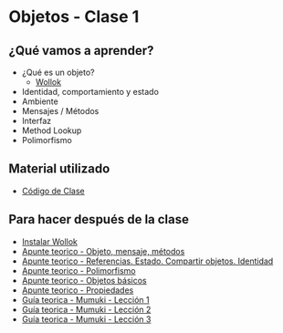 # Objetos - Clase 1

## ¿Qué vamos a aprender?

* ¿Qué es un objeto?
  * [Wollok](https://www.wollok.org/)
* Identidad, comportamiento y estado
* Ambiente
* Mensajes / Métodos
* Interfaz
* Method Lookup
* Polimorfismo

## Material utilizado

* [Código de Clase](https://github.com/pdep-st/seguimiento/blob/main/seguimiento/2022/objetos/practica/clase1.wlk)

## Para hacer después de la clase
* [Instalar Wollok](https://www.pdep.com.ar/software/wollok)
* [Apunte teorico - Objeto, mensaje, métodos](https://docs.google.com/document/d/1RBfNmKZFKZ90XvfQsN7zhtuUPV2Mvj7t-iyZiL2bClQ)
* [Apunte teorico - Referencias. Estado. Compartir objetos. Identidad](https://docs.google.com/document/d/14092iRsXDXih8-q_0UEXIGRSQmGtxL9pay1VXX4ceJg)
* [Apunte teorico - Polimorfismo](https://docs.google.com/document/d/1X7Sz12e7rbVO1x7uMD7ECjZnT-chELx0ElTPmNvNURU)
* [Apunte teorico - Objetos básicos](https://docs.google.com/document/d/1HiYxLswd4O0MBqnT3jGo2K9e_4FE73RXF_lf8NWVOSE)
* [Apunte teorico - Propiedades](https://docs.google.com/document/d/1wziW1YY-t94UUAUApydrt-OZ5roq1uY6DT6FduwNGx0/edit)
* [Guía teorica - Mumuki - Lección 1](https://mumuki.io/pdep-utn/lessons/712-programacion-con-objetos-objetos-y-mensajes)
* [Guía teorica - Mumuki - Lección 2](https://mumuki.io/pdep-utn/lessons/713-programacion-con-objetos-metodos-y-estado)
* [Guía teorica - Mumuki - Lección 3](https://mumuki.io/pdep-utn/lessons/714-programacion-con-objetos-referencias)

